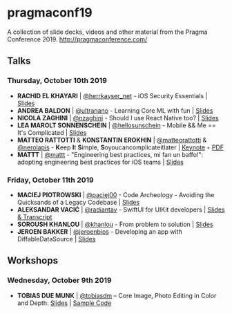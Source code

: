 # pragmaconf19

A collection of slide decks, videos and other material from the Pragma Conference 2019. http://pragmaconference.com/

## Talks

### Thursday, October 10th 2019

- **RACHID EL KHAYARI** | [@herrkayser_net](https://twitter.com/herrkayser_net) - iOS Security Essentials | [Slides](https://github.com/pragmamark/pragmaconf19/blob/master/slides/pragmaconf_slides_ios_security_rachid.pdf)
- **ANDREA BALDON** | [@ultranano](https://twitter.com/ultranano) - Learning Core ML with fun | [Slides](https://github.com/pragmamark/pragmaconf19/blob/master/slides/Pragma_conference_2019_Andrea_Baldon_Learning_coreml_with_fun.key)
- **NICOLA ZAGHINI** | [@nzaghini](https://twitter.com/nzaghini) - Should I use React Native too? | [Slides](https://github.com/pragmamark/pragmaconf19/blob/master/slides/pragma_conf_2019_Nicola_Zaghini_React_Native.pdf)
- **LEA MAROLT SONNENSCHEIN** | [@hellosunschein](https://twitter.com/hellosunschein) - Mobile && Me == It's Complicated | [Slides](https://github.com/pragmamark/pragmaconf19/blob/master/slides/pragma_conf_2019_lea_marolt.pdf)
- **MATTEO RATTOTTI** & **KONSTANTIN EROKHIN** | [@matteorattotti](https://twitter.com/matteorattotti) & [@nerolapis](https://twitter.com/nerolapis) - **K**eep **I**t **S**imple, **S**oyoucancomplicateitlater | [Keynote](https://github.com/pragmamark/pragmaconf19/blob/master/slides/pragma_conference_2019_KISS.key) ◦ [PDF](https://github.com/pragmamark/pragmaconf19/blob/master/slides/pragma_conference_2019_KISS.pdf)
- **MATTT** | [@mattt](https://twitter.com/mattt) - "Engineering best practices, mi fan un baffo!": adopting engineering best practices for iOS teams | [Slides](https://github.com/pragmamark/pragmaconf19/blob/master/slides/pragmaconf_2019_-_mi_fan_un_baffo.pdf)

### Friday, October 11th 2019

* **MACIEJ PIOTROWSKI** | [@paciej00](https://twitter.com/paciej00) - Code Archeology - Avoiding the Quicksands of a Legacy Codebase | [Slides](https://github.com/pragmamark/pragmaconf19/blob/master/slides/pragma_conference_2019-code_archeology.pdf)
* **ALEKSANDAR VACIĆ** | [@radiantav](https://twitter.com/radiantav) - SwiftUI for UIKit developers | [Slides & Transcript](https://speakerdeck.com/radianttap/swiftui-for-uikit-developers)
* **SOROUSH KHANLOU** | [@khanlou](https://twitter.com/khanlou) - From problem to solution | [Slides](https://github.com/pragmamark/pragmaconf19/blob/master/slides/Pragma_conference_2019_Soroush_Khanlou_From_problem_to_solution.pdf)
* **JEROEN BAKKER** | [@jeroenbios](https://twitter.com/jeroenbios) - Developing an app with DiffableDataSource | [Slides](https://github.com/pragmamark/pragmaconf19/blob/master/slides/pragma_conf_2019_diffableDataSource.pdf)

## Workshops
### Wednesday, October 9th 2019
* **TOBIAS DUE MUNK** | [@tobiasdm](https://twitter.com/tobiasdm) – Core Image, Photo Editing in Color and Depth: [Slides](https://github.com/pragmamark/pragmaconf19/blob/master/workshops/pragma_conf_2019_Tobias_Due_Munk_Core_Image_Workshop.pdf) | [Sample Code](https://git.kabellmunk.dk/coreimage-color-and-depth/photo-editor)
